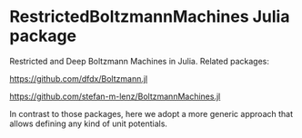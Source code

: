 # RestrictedBoltzmannMachines Julia package

Restricted and Deep Boltzmann Machines in Julia. Related packages:

https://github.com/dfdx/Boltzmann.jl

https://github.com/stefan-m-lenz/BoltzmannMachines.jl

In contrast to those packages, here we adopt a more generic approach that allows defining any kind of unit potentials.
